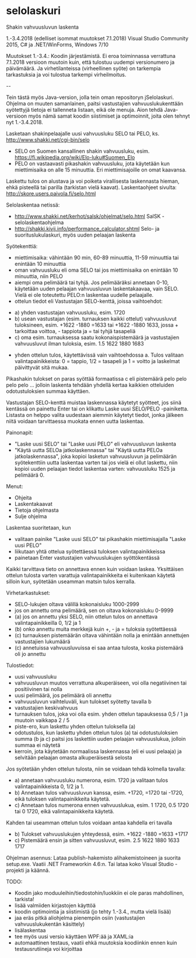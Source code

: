 # selolaskuri
Shakin vahvuusluvun laskenta


1.-3.4.2018 (edelliset isommat muutokset 7.1.2018) Visual Studio Community 2015, C# ja .NET/WinForms, Windows 7/10

Muutokset 1.-3.4.: Koodin järjestämistä. Ei eroa toiminnassa verrattuna 7.1.2018 versioon muutoin kuin, että tulostuu uudempi versionumero ja päivämäärä. Ja virhetilanteissa (virheellinen syöte) on tarkempia tarkastuksia ja voi tulostua tarkempi virheilmoitus.

--

Tein tästä myös Java-version, jolla tein oman repositoryn jSelolaskuri. Ohjelma on muuten samanlainen, paitsi vastustajien vahvuuslukukenttään syötettyjä tietoja ei tallenneta listaan, eikä ole menuja. Aion tehdä Java-versioon myös nämä samat koodin siistimiset ja optimoinnit, joita olen tehnyt nyt 1.-3.4.2018.

Lasketaan shakinpelaajalle uusi vahvuusluku SELO tai PELO, ks. http://www.shakki.net/cgi-bin/selo
- SELO on Suomen kansallinen shakin vahvuusluku, esim. https://fi.wikipedia.org/wiki/Elo-luku#Suomen_Elo
- PELO on vastaavasti pikashakin vahvuusluku, jota käytetään kun miettimisaika on alle 15 minuuttia. Eri miettimisajoille on omat kaavansa.

Laskettu tulos on alustava ja voi poiketa virallisesta laskennasta hieman, ehkä pisteellä tai parilla (tarkistan vielä kaavat).
Laskentaohjeet sivulta: http://skore.users.paivola.fi/selo.html

Selolaskentaa netissä: 
- http://www.shakki.net/kerhot/salsk/ohjelmat/selo.html  SalSK - selolaskentaohjelma
- http://shakki.kivij.info/performance_calculator.shtml  Selo- ja suorituslukulaskuri, myös uuden pelaajan laskenta


Syötekenttiä:
* miettimisaika: vähintään 90 min, 60-89 minuuttia, 11-59 minuuttia tai enintään 10 minuuttia
* oman vahvuusluku eli oma SELO tai jos miettimisaika on enintään 10 minuuttia, niin PELO
* aiempi oma pelimäärä tai tyhjä. Jos pelimääräksi annetaan 0-10, käytetään uuden pelaajan vahvuusluvun laskentakaavaa, vain SELO. Vielä ei ole toteutettu PELO:n laskentaa uudelle pelaajalle.
* ottelun tiedot eli Vastustajan SELO-kenttä, joissa vaihtoehdot:
 - a) yhden vastustajan vahvuusluku, esim. 1720
 - b) usean vastustajan (esim. turnauksen kaikki ottelut) vahvuusluvut tuloksineen, esim. +1622 -1880 =1633 tai +1622 -1880 1633, jossa + tarkoittaa voittoa, - tappiota ja = tai tyhjä tasapeliä
 - c) oma esim. turnauksessa saatu kokonaispistemäärä ja vastustajien vahvuusluvut ilman tuloksia, esim. 1.5 1622 1880 1683
* yhden ottelun tulos, käytettävissä vain vaihtoehdossa a. Tulos valitaan valintapainikkeista: 0 = tappio, 1/2 = tasapeli ja 1 = voitto ja laskelmat päivittyvät sitä mukaa.

Pikashakin tulokset on paras syöttää formaatissa c eli pistemäärä pelo pelo pelo pelo ... jolloin laskenta tehdään yhdellä kertaa kaikkien otteluiden odotustuloksien summaa käyttäen.

Vastustajan SELO-kenttä muistaa laskennassa käytetyt syötteet, jos siinä kentässä on painettu Enter tai on klikattu Laske uusi SELO/PELO -painiketta. Listasta on helppo valita uudestaan aiemmin käytetyt tiedot, jonka jälkeen niitä voidaan tarvittaessa muokata ennen uutta laskentaa.

Painonapit:
* "Laske uusi SELO" tai "Laske uusi PELO" eli vahvuusluvun laskenta
* "Käytä uutta SELOa jatkolaskennassa" tai "Käytä uutta PELOa jatkolaskennassa", joka kopioi lasketun vahvuusluvun ja pelimäärän syötekenttiin uutta laskentaa varten tai jos vielä ei ollut laskettu, niin kopioi uuden pelaajan tiedot laskentaa varten: vahvuusluku 1525 ja pelimäärä 0.

Menut:
* Ohjeita
* Laskentakaavat
* Tietoja ohjelmasta
* Sulje ohjelma
 
Laskentaa suoritetaan, kun
- valitaan painike "Laske uusi SELO" tai pikashakin miettimisajalla "Laske uusi PELO"
- liikutaan yhtä ottelua syötettäessä tuloksen valintapainikkeissa
- painetaan Enter vastustajien vahvuuslukujen syöttökentässä

Kaikki tarvittava tieto on annettava ennen kuin voidaan laskea. Yksittäisen ottelun tulosta varten varattuja valintapainikkeita ei kuitenkaan käytetä silloin kun, syötetään useamman matsin tulos kerralla.

Virhetarkastukset:
- SELO-lukujen oltava välillä kokonaisluku 1000-2999
- jos on annettu oma pelimäärä, sen on oltava kokonaisluku 0-9999
- (a) jos on annettu yksi SELO, niin ottelun tulos on annettava valintapainikkeilla 0, 1/2 ja 1
- (b) onko annettu muita merkkejä kuin +, - ja = tuloksia syötettäessä
- (c) turnauksen pistemäärän oltava vähintään nolla ja enintään annettujen vastustajien lukumäärä
- (c) annetuissa vahvuusluvuissa ei saa antaa tulosta, koska pistemäärä oli jo annettu

Tulostiedot:
- uusi vahvuusluku
- vahvuusluvun muutos verrattuna alkuperäiseen, voi olla negatiivinen tai positiivinen tai nolla
- uusi pelimäärä, jos pelimäärä oli annettu
- vahvuusluvun vaihteluväli, kun tulokset syötetty tavalla b
- vastustajien keskivahvuus
- turnauksen tulos, joka voi olla esim. yhden ottelun tapauksessa  0,5 / 1  ja muutoin vaikkapa 2 / 5
- piste-ero, kun laskettu yhden ottelun tuloksella (a)
- odotustulos, kun laskettu yhden ottelun tulos (a) tai odotustuloksien summa (b ja c) paitsi jos laskettiin uuden pelaajan vahvuuslukua, jolloin summaa ei näytetä
- kerroin, jota käytetään normaalissa laskennassa (eli ei uusi pelaaja) ja selvitään pelaajan omasta alkuperäisestä selosta

Jos syötetään yhden ottelun tulosta, niin se voidaan tehdä kolmella tavalla:
- a) annetaan vahvuusluku numerona, esim. 1720 ja valitaan tulos valintapainikkeista 0, 1/2 ja 1.
- b) Annetaan tulos vahvuusluvun kanssa, esim. +1720, =1720 tai -1720, eikä tuloksen valintapainikkeita käytetä.
- c) Annetaan tulos numerona ennen vahvuuslukua, esim. 1 1720, 0.5 1720 tai 0 1720, eikä valintapainikkeita käytetä.

Kahden tai useamman ottelun tulos voidaan antaa kahdella eri tavalla
- b) Tulokset vahvuuslukujen yhteydessä, esim. +1622 -1880 =1633 +1717
- c) Pistemäärä ensin ja sitten vahvuusluvut, esim. 2.5 1622 1880 1633 1717

Ohjelman asennus:
Lataa publish-hakemisto alihakemistoineen ja suorita setup.exe. Vaatii .NET Frameworkin 4.6:n.
Tai lataa koko Visual Studio -projekti ja käännä.

TODO:
- Koodin jako moduuleihin/tiedostohin/luokkiin ei ole paras mahdollinen, tarkista!
- lisää valmiiden kirjastojen käyttöä
- koodin optimointia ja siistimistä (jo tehty 1.-3.4., mutta vielä lisää)
- jaa eräs pitkä aliohjelma pienempiin osiin (vastustajien vahvuuslukukentän käsittely)
- lisälaskentaa
- tee myös uusi versio käyttäen WPF:ää ja XAML:ia
- automaattinen testaus, vaatii ehkä muutoksia koodiinkin ennen kuin testausrutiineja voi kirjoittaa
